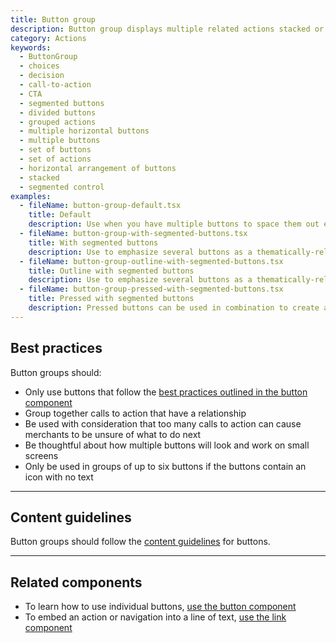 ```yaml
---
title: Button group
description: Button group displays multiple related actions stacked or in a horizontal row to help with arrangement and spacing.
category: Actions
keywords:
  - ButtonGroup
  - choices
  - decision
  - call-to-action
  - CTA
  - segmented buttons
  - divided buttons
  - grouped actions
  - multiple horizontal buttons
  - multiple buttons
  - set of buttons
  - set of actions
  - horizontal arrangement of buttons
  - stacked
  - segmented control
examples:
  - fileName: button-group-default.tsx
    title: Default
    description: Use when you have multiple buttons to space them out evenly.
  - fileName: button-group-with-segmented-buttons.tsx
    title: With segmented buttons
    description: Use to emphasize several buttons as a thematically-related set among other controls.
  - fileName: button-group-outline-with-segmented-buttons.tsx
    title: Outline with segmented buttons
    description: Use to emphasize several buttons as a thematically-related set against shaded or colorful backgrounds.
  - fileName: button-group-pressed-with-segmented-buttons.tsx
    title: Pressed with segmented buttons
    description: Pressed buttons can be used in combination to create a toggle for other parts of the user interface.
---
```


## Best practices

Button groups should:

- Only use buttons that follow the
  [best practices outlined in the button component](https://polaris.shopify.com/components/actions/button#best-practices)
- Group together calls to action that have a relationship
- Be used with consideration that too many calls to action can cause merchants to be unsure of what to do next
- Be thoughtful about how multiple buttons will look and work on small screens
- Only be used in groups of up to six buttons if the buttons contain an icon with no text

---

## Content guidelines

Button groups should follow the [content guidelines](https://polaris.shopify.com/content/actionable-language#buttons) for buttons.

---

## Related components

- To learn how to use individual buttons, [use the button component](https://polaris.shopify.com/components/actions/button)
- To embed an action or navigation into a line of text, [use the link component](https://polaris.shopify.com/components/link)
